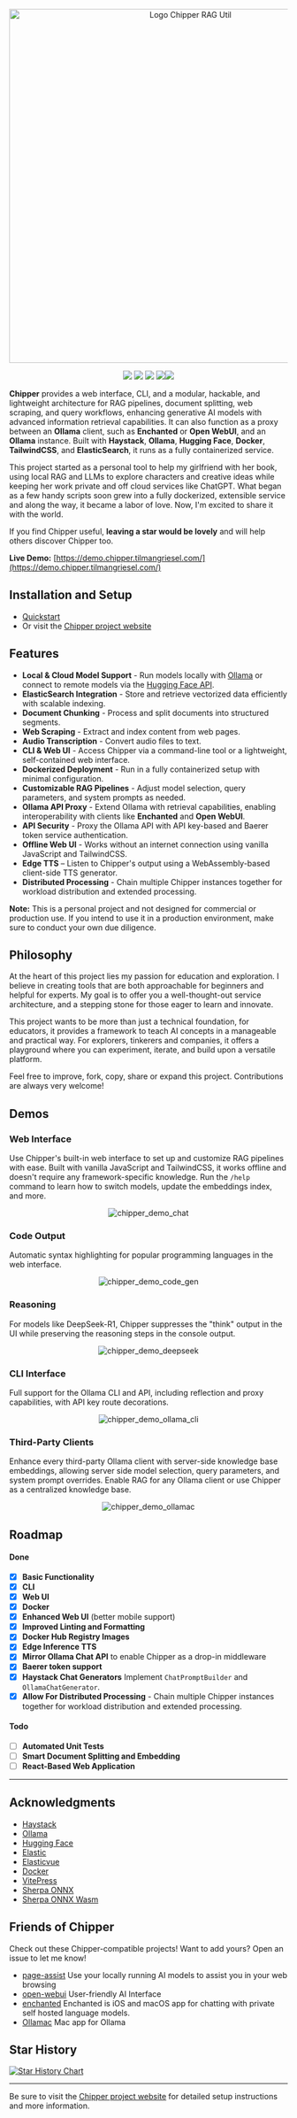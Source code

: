 <p align="center"><img src="https://raw.githubusercontent.com/TilmanGriesel/chipper/refs/heads/main/docs/public/assets/banner.png" width="640" alt="Logo Chipper RAG Util"/></p>
<p align="center">
	<a href="https://chipper.tilmangriesel.com/"><img src="https://img.shields.io/github/actions/workflow/status/TilmanGriesel/chipper/.github%2Fworkflows%2Fdocs-deploy.yml?colorA=1F2229&colorB=ffffff&style=for-the-badge&label=GitHub Pages"></a>
    <a href="https://github.com/TilmanGriesel/chipper/actions"><img src="https://img.shields.io/github/actions/workflow/status/TilmanGriesel/chipper/.github%2Fworkflows%2Fpublish-docker.yml?colorA=1F2229&colorB=ffffff&style=for-the-badge&label=DockerHub"></a>
    <a href="https://github.com/tilmangriesel/chipper/stargazers"><img src="https://img.shields.io/github/stars/tilmangriesel/chipper?colorA=1F2229&colorB=ffffff&style=for-the-badge"></a>
    <a href="https://github.com/tilmangriesel/chipper/issues"><img src="https://img.shields.io/github/issues/tilmangriesel/chipper?colorA=1F2229&colorB=ffffff&style=for-the-badge"></a><a href="https://hub.docker.com/repository/docker/griesel/chipper"><img src="https://img.shields.io/docker/pulls/griesel/chipper?colorA=1F2229&colorB=ffffff&style=for-the-badge"></a>
</p>

**Chipper** provides a web interface, CLI, and a modular, hackable, and lightweight architecture for RAG pipelines, document splitting, web scraping, and query workflows, enhancing generative AI models with advanced information retrieval capabilities. It can also function as a proxy between an **Ollama** client, such as **Enchanted** or **Open WebUI**, and an **Ollama** instance. Built with **Haystack**, **Ollama**, **Hugging Face**, **Docker**, **TailwindCSS**, and **ElasticSearch**, it runs as a fully containerized service.

This project started as a personal tool to help my girlfriend with her book, using local RAG and LLMs to explore characters and creative ideas while keeping her work private and off cloud services like ChatGPT. What began as a few handy scripts soon grew into a fully dockerized, extensible service and along the way, it became a labor of love. Now, I'm excited to share it with the world.

If you find Chipper useful, **leaving a star would be lovely** and will help others discover Chipper too.

**Live Demo:** [https://demo.chipper.tilmangriesel.com/](https://demo.chipper.tilmangriesel.com/)

## Installation and Setup

- [Quickstart](https://chipper.tilmangriesel.com/get-started.html#welcome-to-chipper)
- Or visit the [Chipper project website](https://chipper.tilmangriesel.com/)

## Features

- **Local & Cloud Model Support** - Run models locally with [Ollama](https://ollama.com/) or connect to remote models via the [Hugging Face API](https://huggingface.co/).
- **ElasticSearch Integration** - Store and retrieve vectorized data efficiently with scalable indexing.
- **Document Chunking** - Process and split documents into structured segments.
- **Web Scraping** - Extract and index content from web pages.
- **Audio Transcription** - Convert audio files to text.
- **CLI & Web UI** - Access Chipper via a command-line tool or a lightweight, self-contained web interface.
- **Dockerized Deployment** - Run in a fully containerized setup with minimal configuration.
- **Customizable RAG Pipelines** - Adjust model selection, query parameters, and system prompts as needed.
- **Ollama API Proxy** - Extend Ollama with retrieval capabilities, enabling interoperability with clients like **Enchanted** and **Open WebUI**.
- **API Security** - Proxy the Ollama API with API key-based and Baerer token service authentication.
- **Offline Web UI** - Works without an internet connection using vanilla JavaScript and TailwindCSS.
- **Edge TTS** – Listen to Chipper's output using a WebAssembly-based client-side TTS generator.
- **Distributed Processing** - Chain multiple Chipper instances together for workload distribution and extended processing.

**Note:** This is a personal project and not designed for commercial or production use. If you intend to use it in a production environment, make sure to conduct your own due diligence.

## Philosophy

At the heart of this project lies my passion for education and exploration. I believe in creating tools that are both approachable for beginners and helpful for experts. My goal is to offer you a well-thought-out service architecture, and a stepping stone for those eager to learn and innovate.

This project wants to be more than just a technical foundation, for educators, it provides a framework to teach AI concepts in a manageable and practical way. For explorers, tinkerers and companies, it offers a playground where you can experiment, iterate, and build upon a versatile platform.

Feel free to improve, fork, copy, share or expand this project. Contributions are always very welcome!

## Demos

### Web Interface

Use Chipper's built-in web interface to set up and customize RAG pipelines with ease. Built with vanilla JavaScript and TailwindCSS, it works offline and doesn't require any framework-specific knowledge. Run the `/help` command to learn how to switch models, update the embeddings index, and more.

<p align="center"><img src="https://raw.githubusercontent.com/TilmanGriesel/chipper/refs/heads/main/docs/public/assets/demos/demo_rag_chat.gif" alt="chipper_demo_chat"/></p>

### Code Output

Automatic syntax highlighting for popular programming languages in the web interface.

<p align="center"><img src="https://raw.githubusercontent.com/TilmanGriesel/chipper/refs/heads/main/docs/public/assets/demos/demo_rag_chat_code.gif" alt="chipper_demo_code_gen"/></p>

### Reasoning

For models like DeepSeek-R1, Chipper suppresses the "think" output in the UI while preserving the reasoning steps in the console output.

<p align="center"><img src="https://raw.githubusercontent.com/TilmanGriesel/chipper/refs/heads/main/docs/public/assets/demos/demo_rag_chat_ds.gif" alt="chipper_demo_deepseek"/></p>

### CLI Interface

Full support for the Ollama CLI and API, including reflection and proxy capabilities, with API key route decorations.

<p align="center"><img src="https://raw.githubusercontent.com/TilmanGriesel/chipper/refs/heads/main/docs/public/assets/demos/demo_rag_chat_cli.gif" alt="chipper_demo_ollama_cli"/></p>

### Third-Party Clients

Enhance every third-party Ollama client with server-side knowledge base embeddings, allowing server side model selection, query parameters, and system prompt overrides. Enable RAG for any Ollama client or use Chipper as a centralized knowledge base.

<p align="center"><img src="https://raw.githubusercontent.com/TilmanGriesel/chipper/refs/heads/main/docs/public/assets/demos/demo_rag_chat_ollamac.gif" alt="chipper_demo_ollamac"/></p>

## Roadmap

#### Done

- [x] **Basic Functionality**
- [x] **CLI**
- [x] **Web UI**
- [x] **Docker**
- [x] **Enhanced Web UI** (better mobile support)
- [x] **Improved Linting and Formatting**
- [x] **Docker Hub Registry Images**
- [x] **Edge Inference TTS**
- [x] **Mirror Ollama Chat API** to enable Chipper as a drop-in middleware
- [x] **Baerer token support**
- [x] **Haystack Chat Generators** Implement `ChatPromptBuilder` and `OllamaChatGenerator`.
- [x] **Allow For Distributed Processing** - Chain multiple Chipper instances together for workload distribution and extended processing.

#### Todo

- [ ] **Automated Unit Tests**
- [ ] **Smart Document Splitting and Embedding**
- [ ] **React-Based Web Application**

---

## Acknowledgments

- [Haystack](https://github.com/deepset-ai/haystack)
- [Ollama](https://github.com/ollama/ollama)
- [Hugging Face](https://huggingface.co/)
- [Elastic](https://www.elastic.co)
- [Elasticvue](https://github.com/cars10/elasticvue)
- [Docker](https://docker.com)
- [VitePress](https://github.com/vuejs/vitepress)
- [Sherpa ONNX](https://github.com/k2-fsa/sherpa-onnx)
- [Sherpa ONNX Wasm](https://huggingface.co/spaces/k2-fsa/web-assembly-tts-sherpa-onnx-en/tree/main)

## Friends of Chipper

Check out these Chipper-compatible projects! Want to add yours? Open an issue to let me know!

- [page-assist](https://github.com/n4ze3m/page-assist) Use your locally running AI models to assist you in your web browsing
- [open-webui](https://github.com/open-webui/open-webui) User-friendly AI Interface
- [enchanted](https://github.com/gluonfield/enchanted) Enchanted is iOS and macOS app for chatting with private self hosted language models.
- [Ollamac](https://github.com/kevinhermawan/Ollamac) Mac app for Ollama

## Star History

<a href="https://star-history.com/#TilmanGriesel/chipper&Date">
 <picture>
   <source media="(prefers-color-scheme: dark)" srcset="https://api.star-history.com/svg?repos=TilmanGriesel/chipper&type=Date&theme=dark" />
   <source media="(prefers-color-scheme: light)" srcset="https://api.star-history.com/svg?repos=TilmanGriesel/chipper&type=Date" />
   <img alt="Star History Chart" src="https://api.star-history.com/svg?repos=TilmanGriesel/chipper&type=Date" />
 </picture>
</a>

---

Be sure to visit the [Chipper project website](https://chipper.tilmangriesel.com/) for detailed setup instructions and more information.
